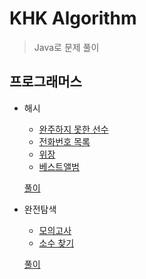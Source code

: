 # KHK Algorithm

> Java로 문제 풀이

## 프로그래머스

* 해시

    * [완주하지 못한 선수](https://programmers.co.kr/learn/courses/30/lessons/42576)
    * [전화번호 목록](https://programmers.co.kr/learn/courses/30/lessons/42577)
    * [위장](https://programmers.co.kr/learn/courses/30/lessons/42578)
    * [베스트앨범](https://programmers.co.kr/learn/courses/30/lessons/42579)
    
    [풀이](https://github.com/JHLee0211/Algorithm/tree/khk/Hash)

* 완전탐색

    * [모의고사](https://programmers.co.kr/learn/courses/30/lessons/42840)
    * [소수 찾기](https://programmers.co.kr/learn/courses/30/lessons/42839)
    
    [풀이](https://github.com/JHLee0211/Algorithm/tree/khk/BruteForce)